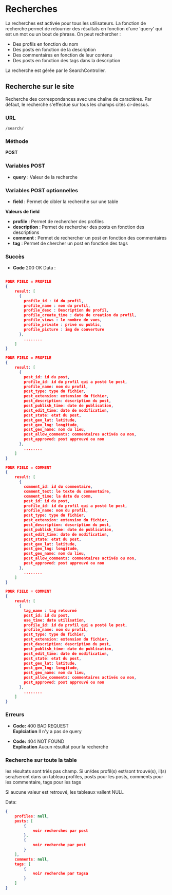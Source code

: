 # Recherches

La recherches est activée pour tous les utilisateurs. La fonction de recherche permet de retourner des résultats en fonction d'une 'query' qui est un mot ou un bout de phrase. 
On peut rechercher : 

* Des profils en fonction du nom
* Des posts en fonction de la description
* Des commentaires en fonction de leur contenu
* Des posts en fonction des tags dans la description 

La recherche est gérée par le SearchController.

## Recherche sur le site

Recherche des correspondances avec une chaîne de caractères.
Par défaut, le recherche s'effectue sur tous les champs cités ci-dessus.

### URL

```
/search/
```

### Méthode

**POST**

### Variables POST

* **query** : Valeur de la recherche

### Variables POST optionnelles

* **field** : Permet de cibler la recherche sur une table 

**Valeurs de field**

* **profile** : Permet de rechercher des profiles
* **description** : Permet de rechercher des posts en fonction des descriptions 
* **comment** : Permet de rechercher un post en fonction des commentaires
* **tag** : Permet de chercher un post en fonction des tags

### Succès 

* **Code** 200 OK
Data : 
```json

POUR FIELD = PROFILE
{
    result: [
      {
        profile_id : id du profil,
        profile_name : nom du profil,
        profile_desc : Description du profil,
        profile_create_time : date de creation du profil,
        profile_views : le nombre de vues,
        profile_private : privé ou public,
        profile_picture : img de couverture
      },
        ........
    ]
}

POUR FIELD = PROFILE
{
    result: [
      {
        post_id: id du post,
        profile_id: id du profil qui a posté le post,
        profile_name: nom du profil,
        post_type: type du fichier,
        post_extension: extension du fichier,
        post_description: description du post,
        post_publish_time: date de publication,
        post_edit_time: date de modification,
        post_state: etat du post,
        post_geo_lat: latitude,
        post_geo_lng: longitude,
        post_geo_name: nom du lieu,
        post_allow_comments: commentaires activés ou non,
        post_approved: post approuvé ou non
      },
        ........
    ]
}

POUR FIELD = COMMENT
{
    result: [
      {
        comment_id: id du commentaire,
        comment_text: le texte du commentaire,
        comment_time: la date du comm,
        post_id: id du post,
        profile_id: id du profil qui a posté le post,
        profile_name: nom du profil,
        post_type: type du fichier,
        post_extension: extension du fichier,
        post_description: description du post,
        post_publish_time: date de publication,
        post_edit_time: date de modification,
        post_state: etat du post,
        post_geo_lat: latitude,
        post_geo_lng: longitude,
        post_geo_name: nom du lieu,
        post_allow_comments: commentaires activés ou non,
        post_approved: post approuvé ou non
      },
        ........
    ]
}

POUR FIELD = COMMENT
{
    result: [
      {
        tag_name : tag retourné
        post_id: id du post,
        use_time: date utilisation,
        profile_id: id du profil qui a posté le post,
        profile_name: nom du profil,
        post_type: type du fichier,
        post_extension: extension du fichier,
        post_description: description du post,
        post_publish_time: date de publication,
        post_edit_time: date de modification,
        post_state: etat du post,
        post_geo_lat: latitude,
        post_geo_lng: longitude,
        post_geo_name: nom du lieu,
        post_allow_comments: commentaires activés ou non,
        post_approved: post approuvé ou non
      },
        ........
    ]
}
```

### Erreurs

* **Code:** 400 BAD REQUEST <br />
  **Explciation** Il n'y a pas de query

* **Code:** 404 NOT FOUND<br />
  **Explication** Aucun résultat pour la recherche

### Recherche sur toute la table

les résultats sont triés pas champ. 
Si un/des profil(s) est/sont trouvé(s), il(s) sera/seront dans un tableau profiles,
posts pour les posts,
comments pour les commentaire,
tags pour les tags

Si aucune valeur est retrouvé, les tableaux vallent NULL

Data:
```json
{
    profiles: null,
    posts: [
        {
            voir recherches par post
        },
        {
            voir recherche par post
        }
    ],
    comments: null,
    tags: [
        {
            voir recherche par tagsa
        }
    ]
}
```
